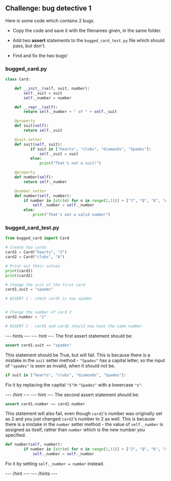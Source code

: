 ## Challenge: bug detective 1

Here is some code which contains 2 bugs.

+ Copy the code and save it with the filenames given, in the same folder.  

+ Add two **assert** statements to the `bugged_card_test.py` file which should pass, but don't.

+ Find and fix the two bugs!

### bugged_card.py
```python
class Card:

    def __init__(self, suit, number):
        self._suit = suit
        self._number = number

    def __repr__(self):
        return self._number + " of " + self._suit

    @property
    def suit(self):
        return self._suit

    @suit.setter
    def suit(self, suit):
           if suit in ["hearts", "clubs", "diamonds", "Spades"]:
               self._suit = suit
           else:
               print("That's not a suit!")

    @property
    def number(self):
        return self._number

    @number.setter
    def number(self, number):
        if number in [str(n) for n in range(2,11)] + ["J", "Q", "K", "A"]:
            self._number = self._number
        else:
            print("That's not a valid number")

```

### bugged_card_test.py

```python
from bugged_card import Card

# Create two cards
card1 = Card("hearts", "2")
card2 = Card("clubs", "A")

# Print out their values
print(card1)
print(card2)

# Change the suit of the first card
card1.suit = "spades"

# ASSERT 1 - check card1 is now spades


# Change the number of card 2
card2.number = "2"

# ASSERT 2 - card1 and card2 should now have the same number

```

--- hints ---
--- hint ---
The first assert statement should be:

```Python
assert card1.suit == "spades"
```

This statement should be True, but will fail. This is because there is a mistake in the `suit` setter method - `"Spades"` has a capital letter, so the input of `"spades"` is seen as invalid, when it should not be.

```Python
if suit in ["hearts", "clubs", "diamonds", "Spades"]:
```

Fix it by replacing the capital `"S"`in `"Spades"` with a lowercase `"s"`.

--- /hint ---
--- hint ---
The second assert statement should be:

```python
assert card1.number == card2.number
```

This statement will also fail, even though `card1`'s number was originally set as 2 and you just changed `card2`'s number to 2 as well. This is because there is a mistake in the `number` setter method - the value of `self._number` is assigned as itself, rather than `number` which is the new number you specified.

```Python
def number(self, number):
        if number in [str(n) for n in range(2,11)] + ["J", "Q", "K", "A"]:
            self._number = self._number
```

Fix it by setting `self._number = number` instead.

--- /hint ---
--- /hints ---
